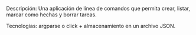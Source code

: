 Descripción: Una aplicación de línea de comandos que permita crear, listar, marcar como hechas y borrar tareas.

Tecnologías: argparse o click + almacenamiento en un archivo JSON.